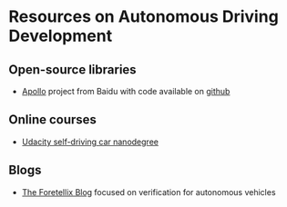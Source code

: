 # Resources on Autonomous Driving Development


## Open-source libraries

* [Apollo](http://apollo.auto/) project from Baidu with code available on [github](https://github.com/ApolloAuto/apollo)

## Online courses

* [Udacity self-driving car nanodegree](https://www.udacity.com/course/self-driving-car-engineer-nanodegree--nd013)

## Blogs

* [The Foretellix Blog](https://blog.foretellix.com/) focused on verification for autonomous vehicles
